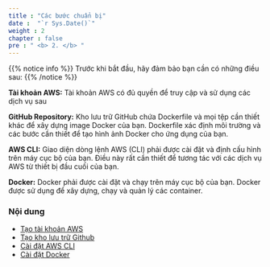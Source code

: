 ```yaml
---
title : "Các bước chuẩn bị"
date :  "`r Sys.Date()`" 
weight : 2 
chapter : false
pre : " <b> 2. </b> "
---
```



{{% notice info %}}
Trước khi bắt đầu, hãy đảm bảo bạn cần có những điều sau:
{{% /notice %}}

**Tài khoản AWS:**
Tài khoản AWS có đủ quyền để truy cập và sử dụng các dịch vụ sau
  
**GitHub Repository:**
Kho lưu trữ GitHub chứa Dockerfile và mọi tệp cần thiết khác để xây dựng image Docker của bạn. Dockerfile xác định môi trường và các bước cần thiết để tạo hình ảnh Docker cho ứng dụng của bạn.

**AWS CLI:**
Giao diện dòng lệnh AWS (CLI) phải được cài đặt và định cấu hình trên máy cục bộ của bạn. Điều này rất cần thiết để tương tác với các dịch vụ AWS từ thiết bị đầu cuối của bạn.

**Docker:**
Docker phải được cài đặt và chạy trên máy cục bộ của bạn. Docker được sử dụng để xây dựng, chạy và quản lý các container.
  
### Nội dung
+ [Tạo tài khoản AWS](2.1-createAWSaccount/ )
+ [Tạo kho lưu trữ Github](2.2-createGithubRepo/ )
+ [Cài đặt AWS CLI](2.3-createAWSCLI/ )
+ [Cài đặt Docker](2.4-createDocker/)